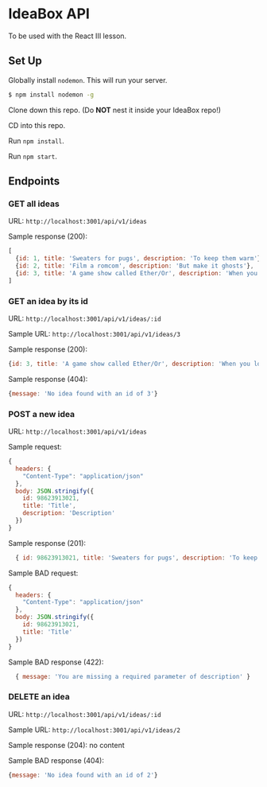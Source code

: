 # IdeaBox API

To be used with the React III lesson.

## Set Up

Globally install `nodemon`. This will run your server.

```bash
$ npm install nodemon -g
```

Clone down this repo. (Do **NOT** nest it inside your IdeaBox repo!)

CD into this repo.

Run `npm install`.

Run `npm start`.

## Endpoints

### GET all ideas

URL: `http://localhost:3001/api/v1/ideas`

Sample response (200):

```js
[
  {id: 1, title: 'Sweaters for pugs', description: 'To keep them warm'},
  {id: 2, title: 'Film a romcom', description: 'But make it ghosts'},
  {id: 3, title: 'A game show called Ether/Or', description: 'When you lose you get chloroformed'},
]
```

### GET an idea by its id

URL: `http://localhost:3001/api/v1/ideas/:id`

Sample URL: `http://localhost:3001/api/v1/ideas/3`

Sample response (200):

```js
{id: 3, title: 'A game show called Ether/Or', description: 'When you lose you get chloroformed'}
```

Sample response (404):

```js
{message: 'No idea found with an id of 3'}
```

### POST a new idea

URL: `http://localhost:3001/api/v1/ideas`

Sample request:

```js
{
  headers: {
    "Content-Type": "application/json"
  },
  body: JSON.stringify({
    id: 98623913021,
    title: 'Title',
    description: 'Description'
  })
}
```

Sample response (201):

```js
  { id: 98623913021, title: 'Sweaters for pugs', description: 'To keep them warm' }
```

Sample BAD request:

```js
{
  headers: {
    "Content-Type": "application/json"
  },
  body: JSON.stringify({
    id: 98623913021,
    title: 'Title'
  })
}
```

Sample BAD response (422):

```js
  { message: 'You are missing a required parameter of description' }
```

### DELETE an idea

URL: `http://localhost:3001/api/v1/ideas/:id`

Sample URL: `http://localhost:3001/api/v1/ideas/2`

Sample response (204): no content

Sample BAD response (404):

```js
{message: 'No idea found with an id of 2'}
```
